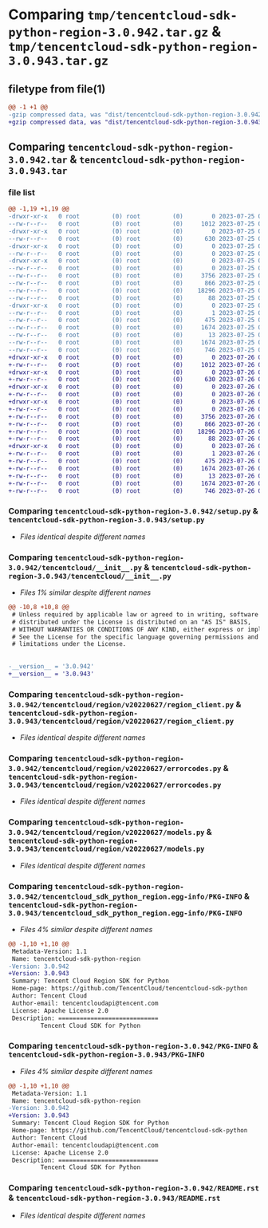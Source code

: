 # Comparing `tmp/tencentcloud-sdk-python-region-3.0.942.tar.gz` & `tmp/tencentcloud-sdk-python-region-3.0.943.tar.gz`

## filetype from file(1)

```diff
@@ -1 +1 @@
-gzip compressed data, was "dist/tencentcloud-sdk-python-region-3.0.942.tar", last modified: Tue Jul 25 04:23:31 2023, max compression
+gzip compressed data, was "dist/tencentcloud-sdk-python-region-3.0.943.tar", last modified: Wed Jul 26 00:42:41 2023, max compression
```

## Comparing `tencentcloud-sdk-python-region-3.0.942.tar` & `tencentcloud-sdk-python-region-3.0.943.tar`

### file list

```diff
@@ -1,19 +1,19 @@
-drwxr-xr-x   0 root         (0) root         (0)        0 2023-07-25 04:23:31.000000 tencentcloud-sdk-python-region-3.0.942/
--rw-r--r--   0 root         (0) root         (0)     1012 2023-07-25 04:23:31.000000 tencentcloud-sdk-python-region-3.0.942/setup.py
-drwxr-xr-x   0 root         (0) root         (0)        0 2023-07-25 04:23:31.000000 tencentcloud-sdk-python-region-3.0.942/tencentcloud/
--rw-r--r--   0 root         (0) root         (0)      630 2023-07-25 04:23:31.000000 tencentcloud-sdk-python-region-3.0.942/tencentcloud/__init__.py
-drwxr-xr-x   0 root         (0) root         (0)        0 2023-07-25 04:23:31.000000 tencentcloud-sdk-python-region-3.0.942/tencentcloud/region/
--rw-r--r--   0 root         (0) root         (0)        0 2023-07-25 04:23:31.000000 tencentcloud-sdk-python-region-3.0.942/tencentcloud/region/__init__.py
-drwxr-xr-x   0 root         (0) root         (0)        0 2023-07-25 04:23:31.000000 tencentcloud-sdk-python-region-3.0.942/tencentcloud/region/v20220627/
--rw-r--r--   0 root         (0) root         (0)        0 2023-07-25 04:23:31.000000 tencentcloud-sdk-python-region-3.0.942/tencentcloud/region/v20220627/__init__.py
--rw-r--r--   0 root         (0) root         (0)     3756 2023-07-25 04:23:31.000000 tencentcloud-sdk-python-region-3.0.942/tencentcloud/region/v20220627/region_client.py
--rw-r--r--   0 root         (0) root         (0)      866 2023-07-25 04:23:31.000000 tencentcloud-sdk-python-region-3.0.942/tencentcloud/region/v20220627/errorcodes.py
--rw-r--r--   0 root         (0) root         (0)    18296 2023-07-25 04:23:31.000000 tencentcloud-sdk-python-region-3.0.942/tencentcloud/region/v20220627/models.py
--rw-r--r--   0 root         (0) root         (0)       88 2023-07-25 04:23:31.000000 tencentcloud-sdk-python-region-3.0.942/setup.cfg
-drwxr-xr-x   0 root         (0) root         (0)        0 2023-07-25 04:23:31.000000 tencentcloud-sdk-python-region-3.0.942/tencentcloud_sdk_python_region.egg-info/
--rw-r--r--   0 root         (0) root         (0)        1 2023-07-25 04:23:31.000000 tencentcloud-sdk-python-region-3.0.942/tencentcloud_sdk_python_region.egg-info/dependency_links.txt
--rw-r--r--   0 root         (0) root         (0)      475 2023-07-25 04:23:31.000000 tencentcloud-sdk-python-region-3.0.942/tencentcloud_sdk_python_region.egg-info/SOURCES.txt
--rw-r--r--   0 root         (0) root         (0)     1674 2023-07-25 04:23:31.000000 tencentcloud-sdk-python-region-3.0.942/tencentcloud_sdk_python_region.egg-info/PKG-INFO
--rw-r--r--   0 root         (0) root         (0)       13 2023-07-25 04:23:31.000000 tencentcloud-sdk-python-region-3.0.942/tencentcloud_sdk_python_region.egg-info/top_level.txt
--rw-r--r--   0 root         (0) root         (0)     1674 2023-07-25 04:23:31.000000 tencentcloud-sdk-python-region-3.0.942/PKG-INFO
--rw-r--r--   0 root         (0) root         (0)      746 2023-07-25 04:23:31.000000 tencentcloud-sdk-python-region-3.0.942/README.rst
+drwxr-xr-x   0 root         (0) root         (0)        0 2023-07-26 00:42:41.000000 tencentcloud-sdk-python-region-3.0.943/
+-rw-r--r--   0 root         (0) root         (0)     1012 2023-07-26 00:42:41.000000 tencentcloud-sdk-python-region-3.0.943/setup.py
+drwxr-xr-x   0 root         (0) root         (0)        0 2023-07-26 00:42:41.000000 tencentcloud-sdk-python-region-3.0.943/tencentcloud/
+-rw-r--r--   0 root         (0) root         (0)      630 2023-07-26 00:42:41.000000 tencentcloud-sdk-python-region-3.0.943/tencentcloud/__init__.py
+drwxr-xr-x   0 root         (0) root         (0)        0 2023-07-26 00:42:41.000000 tencentcloud-sdk-python-region-3.0.943/tencentcloud/region/
+-rw-r--r--   0 root         (0) root         (0)        0 2023-07-26 00:42:41.000000 tencentcloud-sdk-python-region-3.0.943/tencentcloud/region/__init__.py
+drwxr-xr-x   0 root         (0) root         (0)        0 2023-07-26 00:42:41.000000 tencentcloud-sdk-python-region-3.0.943/tencentcloud/region/v20220627/
+-rw-r--r--   0 root         (0) root         (0)        0 2023-07-26 00:42:41.000000 tencentcloud-sdk-python-region-3.0.943/tencentcloud/region/v20220627/__init__.py
+-rw-r--r--   0 root         (0) root         (0)     3756 2023-07-26 00:42:41.000000 tencentcloud-sdk-python-region-3.0.943/tencentcloud/region/v20220627/region_client.py
+-rw-r--r--   0 root         (0) root         (0)      866 2023-07-26 00:42:41.000000 tencentcloud-sdk-python-region-3.0.943/tencentcloud/region/v20220627/errorcodes.py
+-rw-r--r--   0 root         (0) root         (0)    18296 2023-07-26 00:42:41.000000 tencentcloud-sdk-python-region-3.0.943/tencentcloud/region/v20220627/models.py
+-rw-r--r--   0 root         (0) root         (0)       88 2023-07-26 00:42:41.000000 tencentcloud-sdk-python-region-3.0.943/setup.cfg
+drwxr-xr-x   0 root         (0) root         (0)        0 2023-07-26 00:42:41.000000 tencentcloud-sdk-python-region-3.0.943/tencentcloud_sdk_python_region.egg-info/
+-rw-r--r--   0 root         (0) root         (0)        1 2023-07-26 00:42:41.000000 tencentcloud-sdk-python-region-3.0.943/tencentcloud_sdk_python_region.egg-info/dependency_links.txt
+-rw-r--r--   0 root         (0) root         (0)      475 2023-07-26 00:42:41.000000 tencentcloud-sdk-python-region-3.0.943/tencentcloud_sdk_python_region.egg-info/SOURCES.txt
+-rw-r--r--   0 root         (0) root         (0)     1674 2023-07-26 00:42:41.000000 tencentcloud-sdk-python-region-3.0.943/tencentcloud_sdk_python_region.egg-info/PKG-INFO
+-rw-r--r--   0 root         (0) root         (0)       13 2023-07-26 00:42:41.000000 tencentcloud-sdk-python-region-3.0.943/tencentcloud_sdk_python_region.egg-info/top_level.txt
+-rw-r--r--   0 root         (0) root         (0)     1674 2023-07-26 00:42:41.000000 tencentcloud-sdk-python-region-3.0.943/PKG-INFO
+-rw-r--r--   0 root         (0) root         (0)      746 2023-07-26 00:42:41.000000 tencentcloud-sdk-python-region-3.0.943/README.rst
```

### Comparing `tencentcloud-sdk-python-region-3.0.942/setup.py` & `tencentcloud-sdk-python-region-3.0.943/setup.py`

 * *Files identical despite different names*

### Comparing `tencentcloud-sdk-python-region-3.0.942/tencentcloud/__init__.py` & `tencentcloud-sdk-python-region-3.0.943/tencentcloud/__init__.py`

 * *Files 1% similar despite different names*

```diff
@@ -10,8 +10,8 @@
 # Unless required by applicable law or agreed to in writing, software
 # distributed under the License is distributed on an "AS IS" BASIS,
 # WITHOUT WARRANTIES OR CONDITIONS OF ANY KIND, either express or implied.
 # See the License for the specific language governing permissions and
 # limitations under the License.
 
 
-__version__ = '3.0.942'
+__version__ = '3.0.943'
```

### Comparing `tencentcloud-sdk-python-region-3.0.942/tencentcloud/region/v20220627/region_client.py` & `tencentcloud-sdk-python-region-3.0.943/tencentcloud/region/v20220627/region_client.py`

 * *Files identical despite different names*

### Comparing `tencentcloud-sdk-python-region-3.0.942/tencentcloud/region/v20220627/errorcodes.py` & `tencentcloud-sdk-python-region-3.0.943/tencentcloud/region/v20220627/errorcodes.py`

 * *Files identical despite different names*

### Comparing `tencentcloud-sdk-python-region-3.0.942/tencentcloud/region/v20220627/models.py` & `tencentcloud-sdk-python-region-3.0.943/tencentcloud/region/v20220627/models.py`

 * *Files identical despite different names*

### Comparing `tencentcloud-sdk-python-region-3.0.942/tencentcloud_sdk_python_region.egg-info/PKG-INFO` & `tencentcloud-sdk-python-region-3.0.943/tencentcloud_sdk_python_region.egg-info/PKG-INFO`

 * *Files 4% similar despite different names*

```diff
@@ -1,10 +1,10 @@
 Metadata-Version: 1.1
 Name: tencentcloud-sdk-python-region
-Version: 3.0.942
+Version: 3.0.943
 Summary: Tencent Cloud Region SDK for Python
 Home-page: https://github.com/TencentCloud/tencentcloud-sdk-python
 Author: Tencent Cloud
 Author-email: tencentcloudapi@tencent.com
 License: Apache License 2.0
 Description: ============================
         Tencent Cloud SDK for Python
```

### Comparing `tencentcloud-sdk-python-region-3.0.942/PKG-INFO` & `tencentcloud-sdk-python-region-3.0.943/PKG-INFO`

 * *Files 4% similar despite different names*

```diff
@@ -1,10 +1,10 @@
 Metadata-Version: 1.1
 Name: tencentcloud-sdk-python-region
-Version: 3.0.942
+Version: 3.0.943
 Summary: Tencent Cloud Region SDK for Python
 Home-page: https://github.com/TencentCloud/tencentcloud-sdk-python
 Author: Tencent Cloud
 Author-email: tencentcloudapi@tencent.com
 License: Apache License 2.0
 Description: ============================
         Tencent Cloud SDK for Python
```

### Comparing `tencentcloud-sdk-python-region-3.0.942/README.rst` & `tencentcloud-sdk-python-region-3.0.943/README.rst`

 * *Files identical despite different names*

